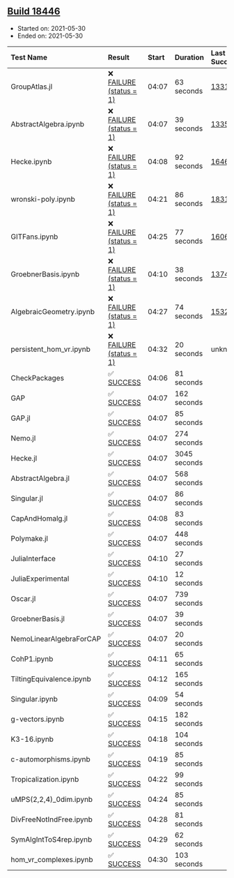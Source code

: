 ## [Build 18446](https://oscarci.mathematik.uni-kl.de/job/oscar/18446/)

* Started on: 2021-05-30
* Ended on: 2021-05-30

| Test Name    | Result | Start | Duration | Last Success | First Failure |
|:-------------|:-------|:------|:---------|:-------------|:--------------|
| GroupAtlas.jl | ❌ [FAILURE (status = 1)](https://oscarci.mathematik.uni-kl.de/job/oscar/18446/artifact/logs/build-18446/GroupAtlas.jl.log) | 04:07 | 63 seconds | [13311](https://oscarci.mathematik.uni-kl.de/job/oscar/13311/) | [13312](https://oscarci.mathematik.uni-kl.de/job/oscar/13312/) |
| AbstractAlgebra.ipynb | ❌ [FAILURE (status = 1)](https://oscarci.mathematik.uni-kl.de/job/oscar/18446/artifact/logs/build-18446/AbstractAlgebra.ipynb.log) | 04:07 | 39 seconds | [13355](https://oscarci.mathematik.uni-kl.de/job/oscar/13355/) | [13356](https://oscarci.mathematik.uni-kl.de/job/oscar/13356/) |
| Hecke.ipynb | ❌ [FAILURE (status = 1)](https://oscarci.mathematik.uni-kl.de/job/oscar/18446/artifact/logs/build-18446/Hecke.ipynb.log) | 04:08 | 92 seconds | [16463](https://oscarci.mathematik.uni-kl.de/job/oscar/16463/) | [16464](https://oscarci.mathematik.uni-kl.de/job/oscar/16464/) |
| wronski-poly.ipynb | ❌ [FAILURE (status = 1)](https://oscarci.mathematik.uni-kl.de/job/oscar/18446/artifact/logs/build-18446/wronski-poly.ipynb.log) | 04:21 | 86 seconds | [18314](https://oscarci.mathematik.uni-kl.de/job/oscar/18314/) | [18315](https://oscarci.mathematik.uni-kl.de/job/oscar/18315/) |
| GITFans.ipynb | ❌ [FAILURE (status = 1)](https://oscarci.mathematik.uni-kl.de/job/oscar/18446/artifact/logs/build-18446/GITFans.ipynb.log) | 04:25 | 77 seconds | [16068](https://oscarci.mathematik.uni-kl.de/job/oscar/16068/) | [16069](https://oscarci.mathematik.uni-kl.de/job/oscar/16069/) |
| GroebnerBasis.ipynb | ❌ [FAILURE (status = 1)](https://oscarci.mathematik.uni-kl.de/job/oscar/18446/artifact/logs/build-18446/GroebnerBasis.ipynb.log) | 04:10 | 38 seconds | [13748](https://oscarci.mathematik.uni-kl.de/job/oscar/13748/) | [13749](https://oscarci.mathematik.uni-kl.de/job/oscar/13749/) |
| AlgebraicGeometry.ipynb | ❌ [FAILURE (status = 1)](https://oscarci.mathematik.uni-kl.de/job/oscar/18446/artifact/logs/build-18446/AlgebraicGeometry.ipynb.log) | 04:27 | 74 seconds | [15322](https://oscarci.mathematik.uni-kl.de/job/oscar/15322/) | [15323](https://oscarci.mathematik.uni-kl.de/job/oscar/15323/) |
| persistent_hom_vr.ipynb | ❌ [FAILURE (status = 1)](https://oscarci.mathematik.uni-kl.de/job/oscar/18446/artifact/logs/build-18446/persistent_hom_vr.ipynb.log) | 04:32 | 20 seconds | unknown | unknown |
| CheckPackages | ✅ [SUCCESS](https://oscarci.mathematik.uni-kl.de/job/oscar/18446/artifact/logs/build-18446/CheckPackages.log) | 04:06 | 81 seconds |  |  |
| GAP | ✅ [SUCCESS](https://oscarci.mathematik.uni-kl.de/job/oscar/18446/artifact/logs/build-18446/GAP.log) | 04:07 | 162 seconds |  |  |
| GAP.jl | ✅ [SUCCESS](https://oscarci.mathematik.uni-kl.de/job/oscar/18446/artifact/logs/build-18446/GAP.jl.log) | 04:07 | 85 seconds |  |  |
| Nemo.jl | ✅ [SUCCESS](https://oscarci.mathematik.uni-kl.de/job/oscar/18446/artifact/logs/build-18446/Nemo.jl.log) | 04:07 | 274 seconds |  |  |
| Hecke.jl | ✅ [SUCCESS](https://oscarci.mathematik.uni-kl.de/job/oscar/18446/artifact/logs/build-18446/Hecke.jl.log) | 04:07 | 3045 seconds |  |  |
| AbstractAlgebra.jl | ✅ [SUCCESS](https://oscarci.mathematik.uni-kl.de/job/oscar/18446/artifact/logs/build-18446/AbstractAlgebra.jl.log) | 04:07 | 568 seconds |  |  |
| Singular.jl | ✅ [SUCCESS](https://oscarci.mathematik.uni-kl.de/job/oscar/18446/artifact/logs/build-18446/Singular.jl.log) | 04:07 | 86 seconds |  |  |
| CapAndHomalg.jl | ✅ [SUCCESS](https://oscarci.mathematik.uni-kl.de/job/oscar/18446/artifact/logs/build-18446/CapAndHomalg.jl.log) | 04:08 | 83 seconds |  |  |
| Polymake.jl | ✅ [SUCCESS](https://oscarci.mathematik.uni-kl.de/job/oscar/18446/artifact/logs/build-18446/Polymake.jl.log) | 04:07 | 448 seconds |  |  |
| JuliaInterface | ✅ [SUCCESS](https://oscarci.mathematik.uni-kl.de/job/oscar/18446/artifact/logs/build-18446/JuliaInterface.log) | 04:10 | 27 seconds |  |  |
| JuliaExperimental | ✅ [SUCCESS](https://oscarci.mathematik.uni-kl.de/job/oscar/18446/artifact/logs/build-18446/JuliaExperimental.log) | 04:10 | 12 seconds |  |  |
| Oscar.jl | ✅ [SUCCESS](https://oscarci.mathematik.uni-kl.de/job/oscar/18446/artifact/logs/build-18446/Oscar.jl.log) | 04:07 | 739 seconds |  |  |
| GroebnerBasis.jl | ✅ [SUCCESS](https://oscarci.mathematik.uni-kl.de/job/oscar/18446/artifact/logs/build-18446/GroebnerBasis.jl.log) | 04:07 | 39 seconds |  |  |
| NemoLinearAlgebraForCAP | ✅ [SUCCESS](https://oscarci.mathematik.uni-kl.de/job/oscar/18446/artifact/logs/build-18446/NemoLinearAlgebraForCAP.log) | 04:07 | 20 seconds |  |  |
| CohP1.ipynb | ✅ [SUCCESS](https://oscarci.mathematik.uni-kl.de/job/oscar/18446/artifact/logs/build-18446/CohP1.ipynb.log) | 04:11 | 65 seconds |  |  |
| TiltingEquivalence.ipynb | ✅ [SUCCESS](https://oscarci.mathematik.uni-kl.de/job/oscar/18446/artifact/logs/build-18446/TiltingEquivalence.ipynb.log) | 04:12 | 165 seconds |  |  |
| Singular.ipynb | ✅ [SUCCESS](https://oscarci.mathematik.uni-kl.de/job/oscar/18446/artifact/logs/build-18446/Singular.ipynb.log) | 04:09 | 54 seconds |  |  |
| g-vectors.ipynb | ✅ [SUCCESS](https://oscarci.mathematik.uni-kl.de/job/oscar/18446/artifact/logs/build-18446/g-vectors.ipynb.log) | 04:15 | 182 seconds |  |  |
| K3-16.ipynb | ✅ [SUCCESS](https://oscarci.mathematik.uni-kl.de/job/oscar/18446/artifact/logs/build-18446/K3-16.ipynb.log) | 04:18 | 104 seconds |  |  |
| c-automorphisms.ipynb | ✅ [SUCCESS](https://oscarci.mathematik.uni-kl.de/job/oscar/18446/artifact/logs/build-18446/c-automorphisms.ipynb.log) | 04:19 | 85 seconds |  |  |
| Tropicalization.ipynb | ✅ [SUCCESS](https://oscarci.mathematik.uni-kl.de/job/oscar/18446/artifact/logs/build-18446/Tropicalization.ipynb.log) | 04:22 | 99 seconds |  |  |
| uMPS(2,2,4)_0dim.ipynb | ✅ [SUCCESS](https://oscarci.mathematik.uni-kl.de/job/oscar/18446/artifact/logs/build-18446/uMPS-2-2-4-_0dim.ipynb.log) | 04:24 | 85 seconds |  |  |
| DivFreeNotIndFree.ipynb | ✅ [SUCCESS](https://oscarci.mathematik.uni-kl.de/job/oscar/18446/artifact/logs/build-18446/DivFreeNotIndFree.ipynb.log) | 04:28 | 81 seconds |  |  |
| SymAlgIntToS4rep.ipynb | ✅ [SUCCESS](https://oscarci.mathematik.uni-kl.de/job/oscar/18446/artifact/logs/build-18446/SymAlgIntToS4rep.ipynb.log) | 04:29 | 62 seconds |  |  |
| hom_vr_complexes.ipynb | ✅ [SUCCESS](https://oscarci.mathematik.uni-kl.de/job/oscar/18446/artifact/logs/build-18446/hom_vr_complexes.ipynb.log) | 04:30 | 103 seconds |  |  |
